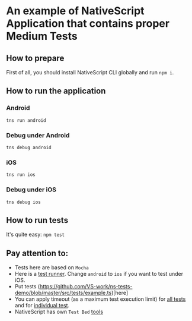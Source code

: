 # An example of NativeScript Application that contains proper Medium Tests


## How to prepare

First of all, you should install NativeScript CLI globally and run `npm i`.

## How to run the application

### Android

`tns run android`

### Debug under Android

`tns debug android`

### iOS

`tns run ios`

### Debug under iOS

`tns debug ios`

## How to run tests

It's quite easy: `npm test`

## Pay attention to:

* Tests here are based on `Mocha`
* Here is a [test runner](https://github.com/VS-work/ns-tests-demo/blob/master/package.json#L15). Change `android` to `ios` if you want to test under iOS.
* Put tests (https://github.com/VS-work/ns-tests-demo/blob/master/src/tests/example.ts)[here]
* You can apply timeout (as a maximum test execution limit) for [all tests](https://github.com/VS-work/ns-tests-demo/blob/master/src/tests/example.ts#L6) and for [individual test](https://github.com/VS-work/ns-tests-demo/blob/master/src/tests/example.ts#L31).
* NativeScript has own `Test Bed` [tools](https://github.com/VS-work/ns-tests-demo/blob/master/src/tests/example.ts#L2)


